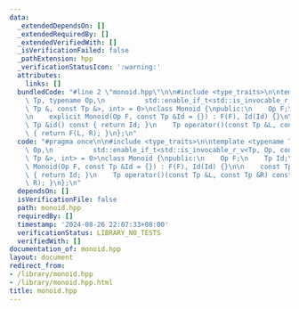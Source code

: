 ```yaml
---
data:
  _extendedDependsOn: []
  _extendedRequiredBy: []
  _extendedVerifiedWith: []
  _isVerificationFailed: false
  _pathExtension: hpp
  _verificationStatusIcon: ':warning:'
  attributes:
    links: []
  bundledCode: "#line 2 \"monoid.hpp\"\n\n#include <type_traits>\n\ntemplate <typename\
    \ Tp, typename Op,\n          std::enable_if_t<std::is_invocable_r_v<Tp, Op, const\
    \ Tp &, const Tp &>, int> = 0>\nclass Monoid {\npublic:\n    Op F;\n    Tp Id;\n\
    \n    explicit Monoid(Op F, const Tp &Id = {}) : F(F), Id(Id) {}\n\n    const\
    \ Tp &id() const { return Id; }\n    Tp operator()(const Tp &L, const Tp &R) const\
    \ { return F(L, R); }\n};\n"
  code: "#pragma once\n\n#include <type_traits>\n\ntemplate <typename Tp, typename\
    \ Op,\n          std::enable_if_t<std::is_invocable_r_v<Tp, Op, const Tp &, const\
    \ Tp &>, int> = 0>\nclass Monoid {\npublic:\n    Op F;\n    Tp Id;\n\n    explicit\
    \ Monoid(Op F, const Tp &Id = {}) : F(F), Id(Id) {}\n\n    const Tp &id() const\
    \ { return Id; }\n    Tp operator()(const Tp &L, const Tp &R) const { return F(L,\
    \ R); }\n};\n"
  dependsOn: []
  isVerificationFile: false
  path: monoid.hpp
  requiredBy: []
  timestamp: '2024-08-26 22:07:33+08:00'
  verificationStatus: LIBRARY_NO_TESTS
  verifiedWith: []
documentation_of: monoid.hpp
layout: document
redirect_from:
- /library/monoid.hpp
- /library/monoid.hpp.html
title: monoid.hpp
---
```

